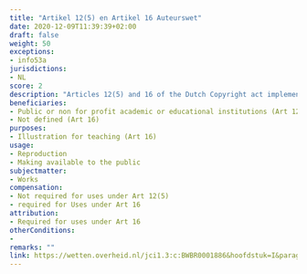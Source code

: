 ```yaml
---
title: "Artikel 12(5) en Artikel 16 Auteurswet"
date: 2020-12-09T11:39:39+02:00 
draft: false
weight: 50
exceptions:
- info53a
jurisdictions:
- NL
score: 2
description: "Articles 12(5) and 16 of the Dutch Copyright act implement the the European exception contained in Art 5(3)a of the InfoSoc Directive. Article 16 allows reproductions and communications to the public for illustration for teaching. Article 12(5) allows in classroom use by public or not-for profit institutions as long as the use is part of a curriculum or justified by an academic purpose." 
beneficiaries:
- Public or non for profit academic or educational institutions (Art 12(5))
- Not defined (Art 16)
purposes: 
- Illustration for teaching (Art 16)
usage:
- Reproduction
- Making available to the public
subjectmatter:
- Works
compensation: 
- Not required for uses under Art 12(5)
- required for Uses under Art 16
attribution: 
- Required for uses under Art 16
otherConditions: 
- 
remarks: ""
link: https://wetten.overheid.nl/jci1.3:c:BWBR0001886&hoofdstuk=I&paragraaf=6&artikel=16&z=2018-10-11&g=2018-10-11
---
```

